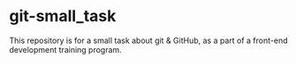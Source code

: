 # git-small_task
This repository is for a small task about git &amp; GitHub, as a part of a front-end development training program.
